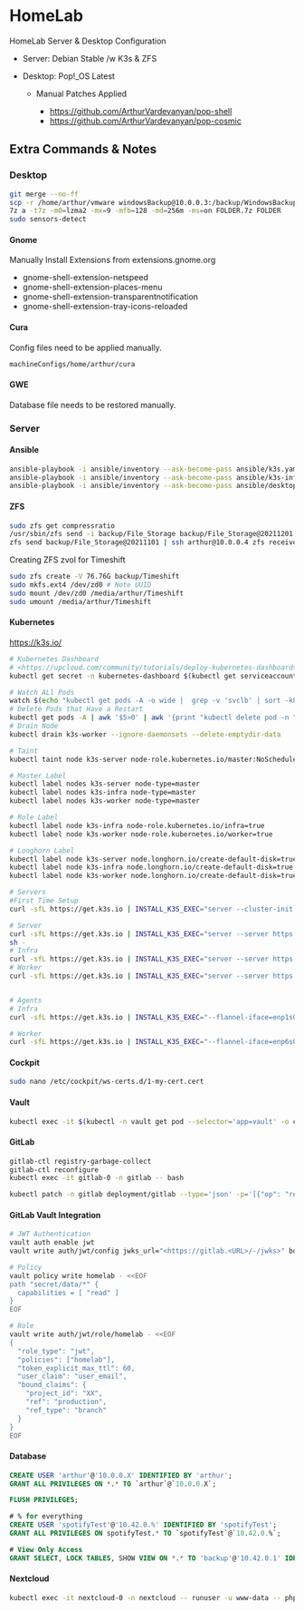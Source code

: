 # HomeLab

HomeLab Server & Desktop Configuration

- Server: Debian Stable /w K3s & ZFS
- Desktop: Pop!_OS Latest

  - Manual Patches Applied

    - <https://github.com/ArthurVardevanyan/pop-shell>
    - <https://github.com/ArthurVardevanyan/pop-cosmic>

## Extra Commands & Notes

### Desktop

```bash
git merge --no-ff
scp -r /home/arthur/vmware windowsBackup@10.0.0.3:/backup/WindowsBackup/vmware
7z a -t7z -m0=lzma2 -mx=9 -mfb=128 -md=256m -ms=on FOLDER.7z FOLDER
sudo sensors-detect
```

#### Gnome

Manually Install Extensions from extensions.gnome.org

- gnome-shell-extension-netspeed
- gnome-shell-extension-places-menu
- gnome-shell-extension-transparentnotification
- gnome-shell-extension-tray-icons-reloaded

#### Cura

Config files need to be applied manually.

```bash
machineConfigs/home/arthur/cura
```

#### GWE

Database file needs to be restored manually.

### Server

#### Ansible

```bash
ansible-playbook -i ansible/inventory --ask-become-pass ansible/k3s.yaml --ask-pass --check
ansible-playbook -i ansible/inventory --ask-become-pass ansible/k3s-infra.yaml --ask-pass --check
ansible-playbook -i ansible/inventory --ask-become-pass ansible/desktop.yaml --ask-pass --check
```

#### ZFS

```bash
sudo zfs get compressratio
/usr/sbin/zfs send -i backup/File_Storage backup/File_Storage@20211201 | pv | ssh arthur@10.0.0.4 /usr/sbin/zfs receive -F backup/File_Storage
zfs send backup/File_Storage@20211101 | ssh arthur@10.0.0.4 zfs receive -F backup/File_Storage
```

Creating ZFS zvol for Timeshift

```bash
sudo zfs create -V 76.76G backup/Timeshift
sudo mkfs.ext4 /dev/zd0 # Note UUID
sudo mount /dev/zd0 /media/arthur/Timeshift
sudo umount /media/arthur/Timeshift
```

#### Kubernetes

<https://k3s.io/>

```bash
# Kubernetes Dashboard
# <https://upcloud.com/community/tutorials/deploy-kubernetes-dashboard>
kubectl get secret -n kubernetes-dashboard $(kubectl get serviceaccount admin-user -n kubernetes-dashboard -o jsonpath="{.secrets[0].name}") -o jsonpath="{.data.token}" | base64 --decode

# Watch ALl Pods
watch $(echo "kubectl get pods -A -o wide |  grep -v 'svclb' | sort -k8 -r")
# Delete Pods that Have a Restart
kubectl get pods -A | awk '$5>0' | awk '{print "kubectl delete pod -n " $1 " " $2}' | bash -
# Drain Node
kubectl drain k3s-worker --ignore-daemonsets --delete-emptydir-data

# Taint
kubectl taint node k3s-server node-role.kubernetes.io/master:NoSchedule

# Master Label
kubectl label nodes k3s-server node-type=master
kubectl label nodes k3s-infra node-type=master
kubectl label nodes k3s-worker node-type=master

# Role Label
kubectl label node k3s-infra node-role.kubernetes.io/infra=true
kubectl label node k3s-worker node-role.kubernetes.io/worker=true

# Longhorn Label
kubectl label node k3s-server node.longhorn.io/create-default-disk=true
kubectl label node k3s-infra node.longhorn.io/create-default-disk=true
kubectl label node k3s-worker node.longhorn.io/create-default-disk=true

# Servers
#First Time Setup
curl -sfL https://get.k3s.io | INSTALL_K3S_EXEC="server --cluster-init  --tls-san 10.0.0.100 --tls-san k3s.<URL>.com --disable traefik --flannel-iface=enp1s0 --kubelet-arg system-reserved=cpu=250m,memory=500Mi --kubelet-arg kube-reserved=cpu=500m,memory=1Gi" INSTALL_K3S_CHANNEL=v1.22

# Server
curl -sfL https://get.k3s.io | INSTALL_K3S_EXEC="server --server https://:6443 --disable traefik --flannel-iface=enp1s0 --kubelet-arg system-reserved=cpu=250m,memory=500Mi --kubelet-arg kube-reserved=cpu=500m,memory=1Gi" INSTALL_K3S_CHANNEL=v1.22 sh -
sh -
# Infra
curl -sfL https://get.k3s.io | INSTALL_K3S_EXEC="server --server https://:6443 --disable traefik --flannel-iface=enp1s0 --kubelet-arg system-reserved=cpu=250m,memory=500Mi --kubelet-arg kube-reserved=cpu=250,memory=1Gi" INSTALL_K3S_CHANNEL=v1.22 sh -
# Worker
curl -sfL https://get.k3s.io | INSTALL_K3S_EXEC="server --server https://:6443 --disable traefik --flannel-iface=enp6s0 --kubelet-arg system-reserved=cpu=250m,memory=500Mi --kubelet-arg kube-reserved=cpu=500m,memory=1Gi" INSTALL_K3S_CHANNEL=v1.22 sh -


# Agents
# Infra
curl -sfL https://get.k3s.io | INSTALL_K3S_EXEC="--flannel-iface=enp1s0 --kubelet-arg system-reserved=cpu=250m,memory=500Mi --kubelet-arg kube-reserved=cpu=250m,memory=500Mi" K3S_URL=https://10.0.0.5:6443 K3S_TOKEN=$K3S_TOKEN INSTALL_K3S_CHANNEL=v1.22 sh -

# Worker
curl -sfL https://get.k3s.io | INSTALL_K3S_EXEC="--flannel-iface=enp6s0 --kubelet-arg system-reserved=cpu=250m,memory=500Mi --kubelet-arg kube-reserved=cpu=250m,memory=500Mi" K3S_URL=https://10.0.0.5:6443 K3S_TOKEN=$K3S_TOKEN INSTALL_K3S_CHANNEL=v1.22 sh -
```

#### Cockpit

```bash
sudo nano /etc/cockpit/ws-certs.d/1-my-cert.cert
```

#### Vault

```bash
kubectl exec -it $(kubectl -n vault get pod --selector='app=vault' -o custom-columns="-:metadata.name" --no-headers) -n vault -- vault operator unseal --tls-skip-verify
```

#### GitLab

```bash
gitlab-ctl registry-garbage-collect
gitlab-ctl reconfigure
kubectl exec -it gitlab-0 -n gitlab -- bash

kubectl patch -n gitlab deployment/gitlab --type='json' -p='[{"op": "replace", "path": "/spec/template/spec/containers/0/image", "value": "gitlab/gitlab-ce:XX.X.X-ce.0"}]'
```

#### GitLab Vault Integration

```bash
# JWT Authentication
vault auth enable jwt
vault write auth/jwt/config jwks_url="<https://gitlab.<URL>/-/jwks>" bound_issuer="gitlab.<URL>"

# Policy
vault policy write homelab - <<EOF
path "secret/data/*" {
  capabilities = [ "read" ]
}
EOF

# Role
vault write auth/jwt/role/homelab - <<EOF
{
  "role_type": "jwt",
  "policies": ["homelab"],
  "token_explicit_max_ttl": 60,
  "user_claim": "user_email",
  "bound_claims": {
    "project_id": "XX",
    "ref": "production",
    "ref_type": "branch"
  }
}
EOF
```

#### Database

```sql
CREATE USER 'arthur'@'10.0.0.X' IDENTIFIED BY 'arthur';
GRANT ALL PRIVILEGES ON *.* TO `arthur`@`10.0.0.X`;

FLUSH PRIVILEGES;

# % for everything
CREATE USER 'spotifyTest'@'10.42.0.%' IDENTIFIED BY 'spotifyTest';
GRANT ALL PRIVILEGES ON spotifyTest.* TO `spotifyTest`@`10.42.0.%`;

# View Only Access
GRANT SELECT, LOCK TABLES, SHOW VIEW ON *.* TO 'backup'@'10.42.0.1' IDENTIFIED BY 'backup';
```

#### Nextcloud

```bash
kubectl exec -it nextcloud-0 -n nextcloud -- runuser -u www-data -- php -f /var/www/html/occ
```
